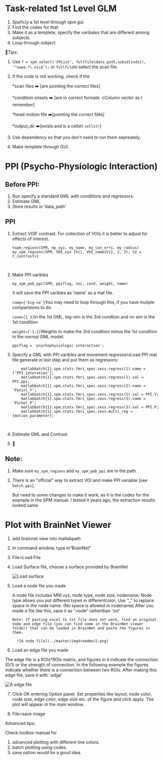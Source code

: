 # Task-related 1st Level GLM

1. Speficiy a 1st level through spm gui
2. Find the codes for that
3. Make it as a templete, specify the varibales that are different among subjects.
4. Loop through subject

:tada:Tips:

1. Use `f = spm_select('FPList', fullfile(data_path,subid{indx}), '^swea.*\.nii$');`  or `fullfile`to select the scan file.

2. If the code is not working, check if the

    *scan files ➡️  [are pointing the correct files]

    *condition onsets ➡️  [are in correct formate. cColumn vector as I remember]

    *head motion file ➡️[pointing the correct files]

    *output_dir ➡️[exists and is a cellstr `cellstr`]


3. Use dependency so that you don't need to run them sepreately.
4. Make templete through GUI.

# PPI (Psycho-Physiologic Interaction)

## Before PPI:

1. Run specify a standard GML with conditions and regressors.
2. Estimate GML
3. Store results in 'data_path'

## PPI

1. Extract VOIF contrast. For collection of VOIs it is better to adjust for effects of interest.

   ```
   %spm_regions(SPM, my_xyz, my_name, my_con_nr+1, my_radius)
   my_spm_regions(SPM, VOI_xyz {Vi}, VOI_name{Vi}, 2, 3); %2 = F_contrast+1
   ```

   ​

2. Make PPI varibles

   ```
   my_spm_peb_ppi(SPM, ppiflag, voi, cond, weight, name)
   ```

   It will save the PPI varibles as 'name' as a mat file.

   `comp={'big-no'}`You may need to loop through this, if you have muliple comparisions to do.

   `cond=[1 3]`In the 1st GML, big-win is the 3rd condtion and no win is the 1st condition

   `weight=[-1,1]`Weights to make the 3rd condition minus the 1st condition in the normal GML model.

   `ppiflag = 'psychophysiologic interaction';`

3. Specify a GML with PPI varibles and movement regressorsLoad PPI mat file generate in last step and put them as regressors:

   ```
       matlabbatch{1}.spm.stats.fmri_spec.sess.regress(1).name = ['PPI_interation'];
       matlabbatch{1}.spm.stats.fmri_spec.sess.regress(1).val = PPI.ppi;
       matlabbatch{1}.spm.stats.fmri_spec.sess.regress(2).name = 'Pysiol_Y';
       matlabbatch{1}.spm.stats.fmri_spec.sess.regress(2).val = PPI.Y;
       matlabbatch{1}.spm.stats.fmri_spec.sess.regress(3).name = 'Pschol_P';
       matlabbatch{1}.spm.stats.fmri_spec.sess.regress(3).val = PPI.P;
       matlabbatch{1}.spm.stats.fmri_spec.sess.multi_reg = {motion_parameter};
   ```

   ​

4. Estimate GML and Contrast

5. :checkered_flag:

## Note:

1. Make sure `my_spm_regions` and `my_spm_peb_ppi` are in the path.

2. There is an "official" way to extract VOI and make PPI variable [see `batch_ppi`].

   But need to some changes to make it work, as it is the codes for the example in the SPM manual. I tested it years ago, the extraction results looked same.

# Plot with BrainNet Viewer

1.    add brainnet view into matlabpath

2.    In command window, type in“BrainNet”

3.    File>Load File

4. Load Surface file, choose a surface provided by BrainNet

   ![Load surface](../master/img4readme/1.png)

5. Load a node file you made

    A node file includes MNI xyz, node type, node size, nodename;
    Node type allows you put different types in differentcolor; Use “_” to replace space in the node name.   (No space is allowed in nodename)
    After you made a file like this, save it as “.node” ratherthan ‘.txt’

   `Note: If pasting excel to txt file does not work, find an original node and edge file (you can find some in the BrainNet viewer folder) that can be loaded in BrainNet and paste the figures in them.`

         ![A node file](../master/img4readme/2.png)

  6. Load an edge file you made

  The edge file is a ROIs*ROIs matrix, and figures in it indicate the connection (0/1) or the strength of connection. In the following example the figures indicate whether there is a connection between two ROIs. After making this edge file, save it with ‘.edge’

   ![A edge file](../master/img4readme/3.png)

  7. Click OK entering Option panel. Set properties like layout, node color, node size, edge color, edge size etc. of the figure and click apply. The plot will appear in the main window.

  8. File>save image

Advanced tips:

Check toolbox manual for 

1. advanced plotting with different line colors.
2. batch plotting using codes.
3. save option would be a good idea.

